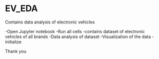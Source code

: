 # EV_EDA
Contains data analysis of electronic vehicles

-Open Jupyter notebook
-Run all cells
-contains dataset of electronic vehicles of all brands
-Data analysis of dataset
-Visualization of the data
-initialize

Thank you
